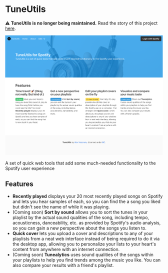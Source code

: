 # TuneUtils

:warning: **TuneUtils is no longer being maintained.** Read the story of this project [here](https://alexmazansky.com/posts/2023/01/24/passion-project).

![Screenshot of TuneUtils homepage](https://github.com/amazansky/TuneUtils/raw/master/.github/screenshots/homepage.jpg "TuneUtils Homepage")

A set of quick web tools that add some much-needed functionality to the Spotify user experience

## Features
- **Recently played** displays your 20 most recently played songs on Spotify and lets you hear samples of each, so you can find the a song you liked but didn't see the name of while it was playing.
- (Coming soon) **Sort by sound** allows you to sort the tunes in your playlist by the actual sound qualities of the song, including tempo, acousticness, danceability, etc. as provided by Spotify's audio analysis, so you can gain a new perspective about the songs you listen to.
- **Quick cover** lets you upload a cover and descriptions to any of your playlists from a neat web interface instead of being required to do it via the desktop app, allowing you to personalize your lists to your heart's content from anywhere with an internet connection.
- (Coming soon) **Tunealytics** uses sound qualities of the songs within your playlists to help you find trends among the music you like. You can also compare your results with a friend's playlist.
